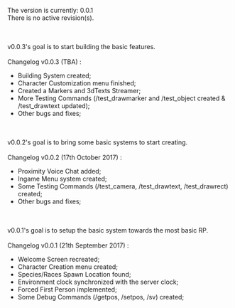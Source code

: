 The version is currently: 0.0.1<br>
There is no active revision(s).

<br><br>
v0.0.3's goal is to start building the basic features.
<br><br>
Changelog v0.0.3 (TBA) :
  - Building System created;
  - Character Customization menu finished;
  - Created a Markers and 3dTexts Streamer;
  - More Testing Commands (/test_drawmarker and /test_object created & /test_drawtext updated);
  - Other bugs and fixes;

<br><br>
v0.0.2's goal is to bring some basic systems to start creating.
<br><br>
Changelog v0.0.2 (17th October 2017) :
  - Proximity Voice Chat added;
  - Ingame Menu system created;
  - Some Testing Commands (/test_camera, /test_drawtext, /test_drawrect) created;
  - Other bugs and fixes;

<br><br>
v0.0.1's goal is to setup the basic system towards the most basic RP.
<br><br>
Changelog v0.0.1 (21th September 2017) :
  - Welcome Screen recreated;
  - Character Creation menu created;
  - Species/Races Spawn Location found;
  - Environment clock synchronized with the server clock;
  - Forced First Person implemented;
  - Some Debug Commands (/getpos, /setpos, /sv) created;
  
  
